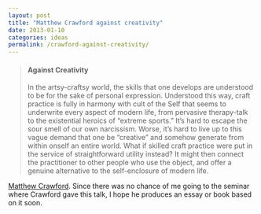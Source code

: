 ```yaml
---
layout: post
title: "Matthew Crawford against creativity"
date: 2013-01-10
categories: ideas
permalink: /crawford-against-creativity/
---
```


> #### Against Creativity
> 
> In the artsy-craftsy world, the skills that one develops are understood to be for the sake of personal expression. Understood this way, craft practice is fully in harmony with cult of the Self that seems to underwrite every aspect of modern life, from pervasive therapy-talk to the existential heroics of “extreme sports.” It’s hard to escape the sour smell of our own narcissism. Worse, it’s hard to live up to this vague demand that one be “creative” and somehow generate from within onself an entire world. What if skilled craft practice were put in the service of straightforward utility instead? It might then connect the practitioner to other people who use the object, and offer a genuine alternative to the self-enclosure of modern life.

[Matthew Crawford](http://www.haystack-mtn.org/2013SummerConferencePresenters.php). Since there was no chance of me going to the seminar where Crawford gave this talk, I hope he produces an essay or book based on it soon.